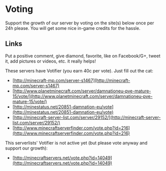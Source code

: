 ---
---

# Voting

Support the growth of our server by voting on the site(s) below once per 24h please. You will get some nice in-game credits for the hassle.

## Links 
Put a positive comment, give diamond, favorite, like on Facebook/G+, tweet it, add pictures or videos, etc. it really helps!

These servers have Votifier (you earn 40c per vote). Just fill out the cat:
* [http://minecraft-mp.com/server-s1467](http://minecraft-mp.com/server-s1467)
* [http://www.planetminecraft.com/server/damnationeu-pve-mature-15/vote/](http://www.planetminecraft.com/server/damnationeu-pve-mature-15/vote/)
* [http://minestatus.net/20851-damnation-eu/vote](http://minestatus.net/20851-damnation-eu/vote)
* [http://minecraft-server-list.com/server/29152/](http://minecraft-server-list.com/server/29152/)
* [http://www.minecraftserverfinder.com/vote.php?id=216](http://www.minecraftserverfinder.com/vote.php?id=216)

This serverlists' Votifier is not active yet (but please vote anyway and support our growth): 
* [http://minecraftservers.net/vote.php?id=14049](http://minecraftservers.net/vote.php?id=14049)

